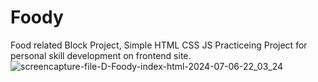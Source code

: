 # Foody
Food related Block Project,
Simple HTML CSS JS Practiceing Project for personal skill development on frontend site.
![screencapture-file-D-Foody-index-html-2024-07-06-22_03_24](https://github.com/MusaHasan/Foody/assets/34548529/8d9a416c-4b8d-467e-941a-ac00b57bfe40)
